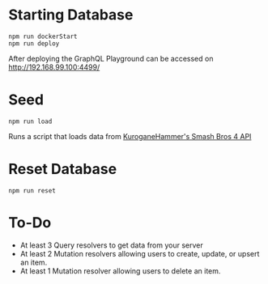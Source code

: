 # Starting Database
```
npm run dockerStart
npm run deploy
```
After deploying the GraphQL Playground can be accessed on http://192.168.99.100:4499/
# Seed
```
npm run load
```
Runs a script that loads data from [KuroganeHammer's Smash Bros 4 API](https://github.com/Frannsoft/FrannHammer/wiki)
# Reset Database
```
npm run reset
```
# To-Do
- At least 3 Query resolvers to get data from your server
- At least 2 Mutation resolvers allowing users to create, update, or upsert an item.
- At least 1 Mutation resolver allowing users to delete an item.